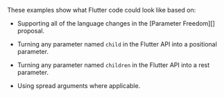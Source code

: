 These examples show what Flutter code could look like based on:

*   Supporting all of the language changes in the [Parameter Freedom][]
    proposal.

*   Turning any parameter named `child` in the Flutter API into a positional
    parameter.

*   Turning any parameter named `children` in the Flutter API into a rest
    parameter.

*   Using spread arguments where applicable.
